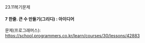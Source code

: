23.11복기문제

#### 7 한줄. 큰 수 만들기(그리디) : 아이디어
문제(프로그래머스): https://school.programmers.co.kr/learn/courses/30/lessons/42883 <br>

<br>

####

        
<br>

####
